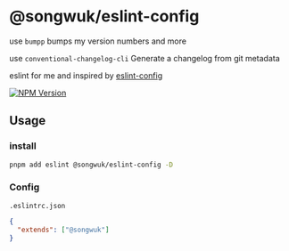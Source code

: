 <h1 align="left">
@songwuk/eslint-config
</h1>

use `bumpp` bumps my version numbers and more

use `conventional-changelog-cli` Generate a changelog from git metadata

<p align="left">
eslint for me and inspired by <a href="https://github.com/antfu/eslint-config">eslint-config</a> 
</p>


<a href="https://www.npmjs.com/package/@songwuk/eslint-config">
<img src="https://img.shields.io/npm/v/@songwuk/eslint-config/latest.svg?style=flat-square" alt="NPM Version" />
</a>

<h2>
Usage
</h2>

<h3>
install
</h3>

```bash
pnpm add eslint @songwuk/eslint-config -D
```

<h3>
Config
</h3>

`.eslintrc.json`
```json
{
  "extends": ["@songwuk"]
}
```
